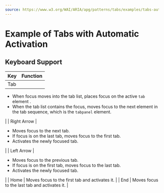 ```yaml
---
source: https://www.w3.org/WAI/ARIA/apg/patterns/tabs/examples/tabs-automatic/
---
```

Example of Tabs with Automatic Activation
=========================================

Keyboard Support
----------------

| Key | Function |
| --- | --- |
| Tab | 
*   When focus moves into the tab list, places focus on the active `tab` element .
*   When the tab list contains the focus, moves focus to the next element in the tab sequence, which is the `tabpanel` element.

 |
| Right Arrow | 

*   Moves focus to the next tab.
*   If focus is on the last tab, moves focus to the first tab.
*   Activates the newly focused tab.

 |
| Left Arrow | 

*   Moves focus to the previous tab.
*   If focus is on the first tab, moves focus to the last tab.
*   Activates the newly focused tab.

 |
| Home | Moves focus to the first tab and activates it. |
| End | Moves focus to the last tab and activates it. |